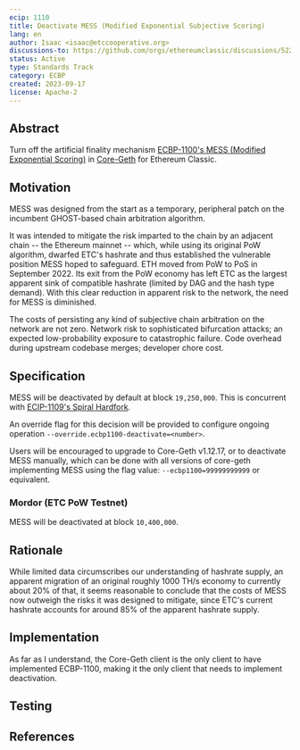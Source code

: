 ```yaml
---
ecip: 1110
title: Deactivate MESS (Modified Exponential Subjective Scoring)
lang: en
author: Isaac <isaac@etccooperative.org>
discussions-to: https://github.com/orgs/ethereumclassic/discussions/522
status: Active
type: Standards Track
category: ECBP
created: 2023-09-17
license: Apache-2
---
```


## Abstract

Turn off the artificial finality mechanism [ECBP-1100's MESS (Modified Exponential Scoring)](/_specs/ecip-1100.md) in [Core-Geth](https://github.com/etclabscore/core-geth) for Ethereum Classic.

## Motivation

MESS was designed from the start as a temporary, peripheral patch on the incumbent GHOST-based chain arbitration algorithm.

It was intended to mitigate the risk imparted to the chain by an adjacent chain -- the Ethereum mainnet -- which, while using its original PoW algorithm, dwarfed ETC's hashrate and thus established the vulnerable position MESS hoped to safeguard. ETH moved from PoW to PoS in September 2022. Its exit from the PoW economy has left ETC as the largest apparent sink of compatible hashrate (limited by DAG and the hash type demand). With this clear reduction in apparent risk to the network, the need for MESS is diminished.

The costs of persisting any kind of subjective chain arbitration on the network are not zero. Network risk to sophisticated bifurcation attacks; an expected low-probability exposure to catastrophic failure. Code overhead during upstream codebase merges; developer chore cost.

## Specification

MESS will be deactivated by default at block `19,250,000`. This is concurrent with [ECIP-1109's Spiral Hardfork](/_specs/ecip-1109.md).

An override flag for this decision will be provided to configure ongoing operation `--override.ecbp1100-deactivate=<number>`.

Users will be encouraged to upgrade to Core-Geth v1.12.17, or to deactivate MESS manually, which can be done with all versions of core-geth implementing MESS using the flag value: `--ecbp1100=99999999999` or equivalent.

### Mordor (ETC PoW Testnet)

MESS will be deactivated at block `10,400,000`.

## Rationale

While limited data circumscribes our understanding of hashrate supply, an apparent migration of an original roughly 1000 TH/s economy to currently about 20% of that, it seems reasonable to conclude that the costs of MESS now outweigh the risks it was designed to mitigate, since ETC's current hashrate accounts for around 85% of the apparent hashrate supply.

## Implementation

As far as I understand, the Core-Geth client is the only client to have implemented ECBP-1100, making it the only client that needs to implement deactivation.

## Testing

## References
